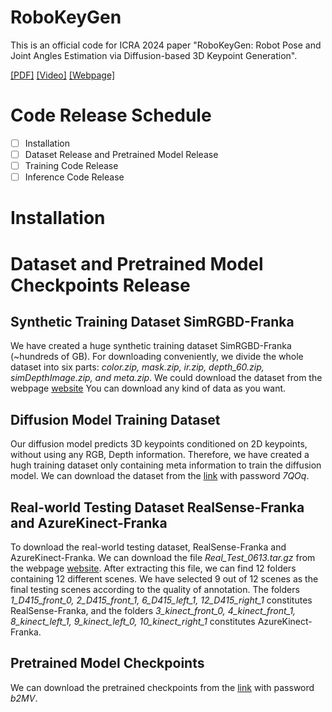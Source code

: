 # RoboKeyGen
This is an official code for ICRA 2024 paper "RoboKeyGen: Robot Pose and Joint Angles Estimation via Diffusion-based 3D Keypoint Generation".

[\[PDF\]](https://arxiv.org/pdf/2403.18259) [\[Video\]](https://www.youtube.com/watch?v=oD1pSinGJqM) [\[Webpage\]](https://nimolty.github.io/Robokeygen/)

# Code Release Schedule
- [ ] Installation
- [ ] Dataset Release and Pretrained Model Release
- [ ] Training Code Release
- [ ] Inference Code Release

# Installation

# Dataset and Pretrained Model Checkpoints Release
## Synthetic Training Dataset SimRGBD-Franka
We have created a huge synthetic training dataset SimRGBD-Franka (~hundreds of GB). For downloading conveniently, we divide the whole dataset into six parts: *color.zip, mask.zip, ir.zip, depth_60.zip, simDepthImage.zip, and meta.zip*. We could download the dataset from the webpage [website](https://mirrors.pku.edu.cn/dl-release/SGTAPose_CVPR2023) You can download any kind of data as you want.

## Diffusion Model Training Dataset
Our diffusion model predicts 3D keypoints conditioned on 2D keypoints, without using any RGB, Depth information. Therefore, we have created a hugh training dataset only containing meta information to train the diffusion model. We can download the dataset from the [link](https://disk.pku.edu.cn/anyshare/zh-cn/link/AAF29E910587A34EAC9958FCF8C6E58EB7?_tb=none&expires_at=1970-01-01T08%3A00%3A00%2B08%3A00&item_type=file&password_required=true&title=Data_0715_2d3d.zip&type=anonymous) with password *7QOq*.

## Real-world Testing Dataset RealSense-Franka and AzureKinect-Franka
To download the real-world testing dataset, RealSense-Franka and AzureKinect-Franka. We can download the file *Real_Test_0613.tar.gz* from the webpage [website](https://mirrors.pku.edu.cn/dl-release/SGTAPose_CVPR2023). After extracting this file, we can find 12 folders containing 12 different scenes. We have selected 9 out of 12 scenes as the final testing scenes according to the quality of annotation. The folders *1_D415_front_0, 2_D415_front_1, 6_D415_left_1, 12_D415_right_1* constitutes RealSense-Franka, and the folders *3_kinect_front_0, 4_kinect_front_1, 8_kinect_left_1, 9_kinect_left_0, 10_kinect_right_1* constitutes AzureKinect-Franka. 

## Pretrained Model Checkpoints
We can download the pretrained checkpoints from the [link](https://disk.pku.edu.cn/anyshare/en-us/link/AA9B442792675948E7BAB811DFC5713E1B?_tb=none&expires_at=1970-01-01T08%3A00%3A00%2B08%3A00&item_type=folder&password_required=true&title=RoboKeyGen_ckpt&type=anonymous) with password *b2MV*.
